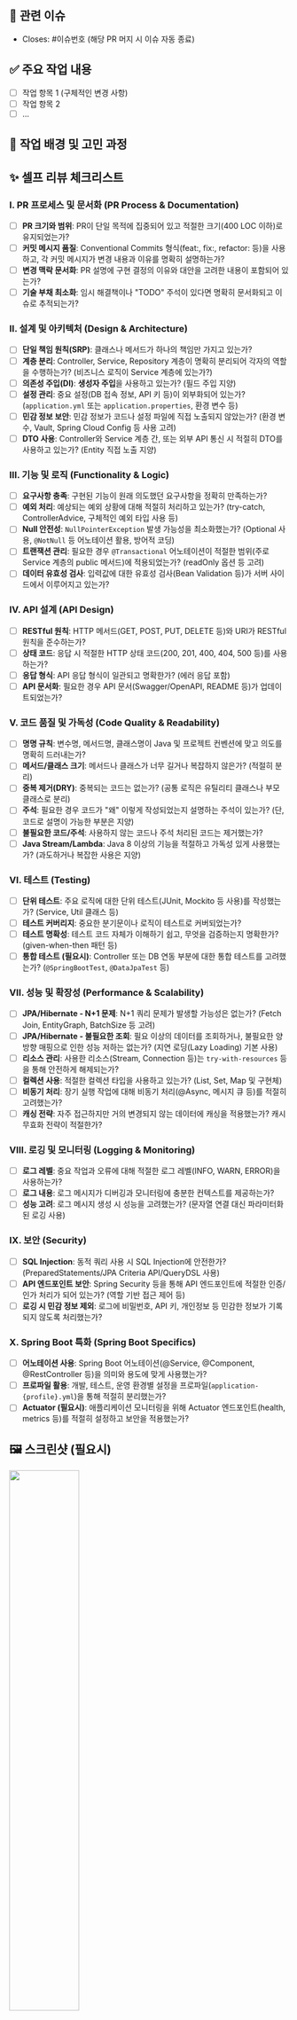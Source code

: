## 🔗 관련 이슈

- Closes: #이슈번호 (해당 PR 머지 시 이슈 자동 종료)
## ✅ 주요 작업 내용

- [ ] 작업 항목 1 (구체적인 변경 사항)
- [ ] 작업 항목 2
- [ ] ...

## 🤔 작업 배경 및 고민 과정

## ✨ 셀프 리뷰 체크리스트

### Ⅰ. PR 프로세스 및 문서화 (PR Process & Documentation)
- [ ] **PR 크기와 범위**: PR이 단일 목적에 집중되어 있고 적절한 크기(400 LOC 이하)로 유지되었는가?
- [ ] **커밋 메시지 품질**: Conventional Commits 형식(feat:, fix:, refactor: 등)을 사용하고, 각 커밋 메시지가 변경 내용과 이유를 명확히 설명하는가?
- [ ] **변경 맥락 문서화**: PR 설명에 구현 결정의 이유와 대안을 고려한 내용이 포함되어 있는가?
- [ ] **기술 부채 최소화**: 임시 해결책이나 "TODO" 주석이 있다면 명확히 문서화되고 이슈로 추적되는가?

### Ⅱ. 설계 및 아키텍처 (Design & Architecture)
- [ ] **단일 책임 원칙(SRP)**: 클래스나 메서드가 하나의 책임만 가지고 있는가? 
- [ ] **계층 분리**: Controller, Service, Repository 계층이 명확히 분리되어 각자의 역할을 수행하는가? (비즈니스 로직이 Service 계층에 있는가?) 
- [ ] **의존성 주입(DI)**: **생성자 주입**을 사용하고 있는가? (필드 주입 지양) 
- [ ] **설정 관리**: 중요 설정(DB 접속 정보, API 키 등)이 외부화되어 있는가? (`application.yml` 또는 `application.properties`, 환경 변수 등) 
- [ ] **민감 정보 보안**: 민감 정보가 코드나 설정 파일에 직접 노출되지 않았는가? (환경 변수, Vault, Spring Cloud Config 등 사용 고려) 
- [ ] **DTO 사용**: Controller와 Service 계층 간, 또는 외부 API 통신 시 적절히 DTO를 사용하고 있는가? (Entity 직접 노출 지양) 

### Ⅲ. 기능 및 로직 (Functionality & Logic)
- [ ] **요구사항 충족**: 구현된 기능이 원래 의도했던 요구사항을 정확히 만족하는가? 
- [ ] **예외 처리**: 예상되는 예외 상황에 대해 적절히 처리하고 있는가? (try-catch, ControllerAdvice, 구체적인 예외 타입 사용 등) 
- [ ] **Null 안전성**: `NullPointerException` 발생 가능성을 최소화했는가? (Optional 사용, `@NotNull` 등 어노테이션 활용, 방어적 코딩) 
- [ ] **트랜잭션 관리**: 필요한 경우 `@Transactional` 어노테이션이 적절한 범위(주로 Service 계층의 public 메서드)에 적용되었는가? (readOnly 옵션 등 고려) 
- [ ] **데이터 유효성 검사**: 입력값에 대한 유효성 검사(Bean Validation 등)가 서버 사이드에서 이루어지고 있는가? 

### Ⅳ. API 설계 (API Design)
- [ ] **RESTful 원칙**: HTTP 메서드(GET, POST, PUT, DELETE 등)와 URI가 RESTful 원칙을 준수하는가?
- [ ] **상태 코드**: 응답 시 적절한 HTTP 상태 코드(200, 201, 400, 404, 500 등)를 사용하는가?
- [ ] **응답 형식**: API 응답 형식이 일관되고 명확한가? (에러 응답 포함)
- [ ] **API 문서화**: 필요한 경우 API 문서(Swagger/OpenAPI, README 등)가 업데이트되었는가?

### Ⅴ. 코드 품질 및 가독성 (Code Quality & Readability)
- [ ] **명명 규칙**: 변수명, 메서드명, 클래스명이 Java 및 프로젝트 컨벤션에 맞고 의도를 명확히 드러내는가? 
- [ ] **메서드/클래스 크기**: 메서드나 클래스가 너무 길거나 복잡하지 않은가? (적절히 분리) 
- [ ] **중복 제거(DRY)**: 중복되는 코드는 없는가? (공통 로직은 유틸리티 클래스나 부모 클래스로 분리) 
- [ ] **주석**: 필요한 경우 코드가 "왜" 이렇게 작성되었는지 설명하는 주석이 있는가? (단, 코드로 설명이 가능한 부분은 지양) 
- [ ] **불필요한 코드/주석**: 사용하지 않는 코드나 주석 처리된 코드는 제거했는가? 
- [ ] **Java Stream/Lambda**: Java 8 이상의 기능을 적절하고 가독성 있게 사용했는가? (과도하거나 복잡한 사용은 지양) 

### Ⅵ. 테스트 (Testing)
- [ ] **단위 테스트**: 주요 로직에 대한 단위 테스트(JUnit, Mockito 등 사용)를 작성했는가? (Service, Util 클래스 등) 
- [ ] **테스트 커버리지**: 중요한 분기문이나 로직이 테스트로 커버되었는가? 
- [ ] **테스트 명확성**: 테스트 코드 자체가 이해하기 쉽고, 무엇을 검증하는지 명확한가? (given-when-then 패턴 등) 
- [ ] **통합 테스트 (필요시)**: Controller 또는 DB 연동 부분에 대한 통합 테스트를 고려했는가? (`@SpringBootTest`, `@DataJpaTest` 등)

### Ⅶ. 성능 및 확장성 (Performance & Scalability)
- [ ] **JPA/Hibernate - N+1 문제**: N+1 쿼리 문제가 발생할 가능성은 없는가? (Fetch Join, EntityGraph, BatchSize 등 고려) 
- [ ] **JPA/Hibernate - 불필요한 조회**: 필요 이상의 데이터를 조회하거나, 불필요한 양방향 매핑으로 인한 성능 저하는 없는가? (지연 로딩(Lazy Loading) 기본 사용) 
- [ ] **리소스 관리**: 사용한 리소스(Stream, Connection 등)는 `try-with-resources` 등을 통해 안전하게 해제되는가? 
- [ ] **컬렉션 사용**: 적절한 컬렉션 타입을 사용하고 있는가? (List, Set, Map 및 구현체) 
- [ ] **비동기 처리**: 장기 실행 작업에 대해 비동기 처리(@Async, 메시지 큐 등)를 적절히 고려했는가?
- [ ] **캐싱 전략**: 자주 접근하지만 거의 변경되지 않는 데이터에 캐싱을 적용했는가? 캐시 무효화 전략이 적절한가?

### Ⅷ. 로깅 및 모니터링 (Logging & Monitoring)
- [ ] **로그 레벨**: 중요 작업과 오류에 대해 적절한 로그 레벨(INFO, WARN, ERROR)을 사용하는가?
- [ ] **로그 내용**: 로그 메시지가 디버깅과 모니터링에 충분한 컨텍스트를 제공하는가?
- [ ] **성능 고려**: 로그 메시지 생성 시 성능을 고려했는가? (문자열 연결 대신 파라미터화된 로깅 사용)

### Ⅸ. 보안 (Security)
- [ ] **SQL Injection**: 동적 쿼리 사용 시 SQL Injection에 안전한가? (PreparedStatements/JPA Criteria API/QueryDSL 사용) 
- [ ] **API 엔드포인트 보안**: Spring Security 등을 통해 API 엔드포인트에 적절한 인증/인가 처리가 되어 있는가? (역할 기반 접근 제어 등) 
- [ ] **로깅 시 민감 정보 제외**: 로그에 비밀번호, API 키, 개인정보 등 민감한 정보가 기록되지 않도록 처리했는가? 

### Ⅹ. Spring Boot 특화 (Spring Boot Specifics)
- [ ] **어노테이션 사용**: Spring Boot 어노테이션(@Service, @Component, @RestController 등)을 의미와 용도에 맞게 사용했는가? 
- [ ] **프로파일 활용**: 개발, 테스트, 운영 환경별 설정을 프로파일(`application-{profile}.yml`)을 통해 적절히 분리했는가? 
- [ ] **Actuator (필요시)**: 애플리케이션 모니터링을 위해 Actuator 엔드포인트(health, metrics 등)를 적절히 설정하고 보안을 적용했는가? 

## 🖼️ 스크린샷 (필요시)

<img src="파일 주소" width="50%" height="50%">
<br/>

## 💡 추가 전달 사항